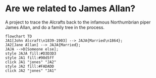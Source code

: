 # Are we related to James Allan?

A project to trace the Alcrafts back to the infamous Northumbrian piper James Allan, and do a family tree in the process.


``` mermaid
flowchart TD  
JA1[John Alcraft\n1839-1903] --> JAJA{Married\n1864};
JA2[Jane Allan] --> JAJA{Married};  
JAJA -->D[Someone else];  
style JAJA fill:#D3D3D3
style JA1 fill:#90d5ff
click JA1 "jones" "JA2"
style JA2 fill:#FADADD
click JA2 "jones" "JA1"


```
